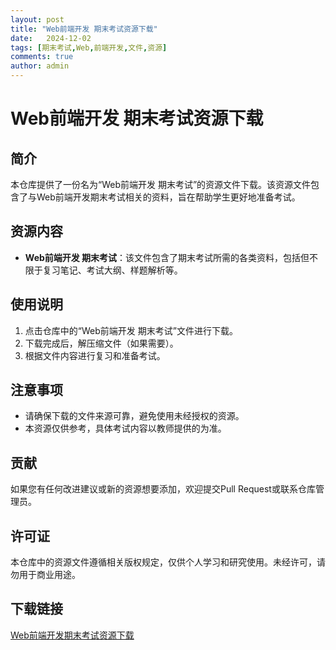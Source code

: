 ```yaml
---
layout: post
title: "Web前端开发 期末考试资源下载"
date:   2024-12-02
tags: [期末考试,Web,前端开发,文件,资源]
comments: true
author: admin
---
```

# Web前端开发 期末考试资源下载

## 简介

本仓库提供了一份名为“Web前端开发 期末考试”的资源文件下载。该资源文件包含了与Web前端开发期末考试相关的资料，旨在帮助学生更好地准备考试。

## 资源内容

- **Web前端开发 期末考试**：该文件包含了期末考试所需的各类资料，包括但不限于复习笔记、考试大纲、样题解析等。

## 使用说明

1. 点击仓库中的“Web前端开发 期末考试”文件进行下载。
2. 下载完成后，解压缩文件（如果需要）。
3. 根据文件内容进行复习和准备考试。

## 注意事项

- 请确保下载的文件来源可靠，避免使用未经授权的资源。
- 本资源仅供参考，具体考试内容以教师提供的为准。

## 贡献

如果您有任何改进建议或新的资源想要添加，欢迎提交Pull Request或联系仓库管理员。

## 许可证

本仓库中的资源文件遵循相关版权规定，仅供个人学习和研究使用。未经许可，请勿用于商业用途。

## 下载链接

[Web前端开发期末考试资源下载](https://pan.quark.cn/s/21fe47762b63)